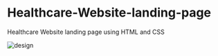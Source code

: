 # Healthcare-Website-landing-page
Healthcare Website landing page using HTML and CSS

![design](https://github.com/ThrupthiRamappa/Healthcare-Website-landing-page/assets/141613811/0d9f1522-7acc-4dac-898b-ad80358ba789)

